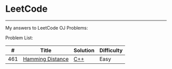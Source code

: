 # LeetCode
-----
  My answers to LeetCode OJ Problems:
	
  Problem List:

| # | Title | Solution | Difficulty |
|---| ----- | -------- | ---------- |
|461|[Hamming Distance](https://leetcode.com/problems/hamming-distance/) | [C++](./algorithms/cpp/461_hamming_distance/)|Easy|